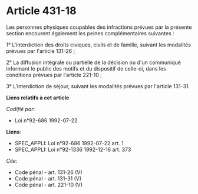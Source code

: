 # Article 431-18

Les personnes physiques coupables des infractions prévues par la présente section encourent également les peines
complémentaires suivantes : 

1° L'interdiction des droits civiques, civils et de famille, suivant les modalités prévues par l'article 131-26 ; 

2° La diffusion intégrale ou partielle de la décision ou d'un communiqué informant le public des motifs et du dispositif de
celle-ci, dans les conditions prévues par l'article 221-10 ; 

3° L'interdiction de séjour, suivant les modalités prévues par l'article 131-31.

**Liens relatifs à cet article**

_Codifié par_:

  - Loi n°92-686 1992-07-22

**Liens**:

  - SPEC_APPLI: Loi n°92-686 1992-07-22 art. 1
  - SPEC_APPLI: Loi n°92-1336 1992-12-16 art. 373

_Cite_:

  - Code pénal - art. 131-26 (V)
  - Code pénal - art. 131-31 (V)
  - Code pénal - art. 221-10 (V)

